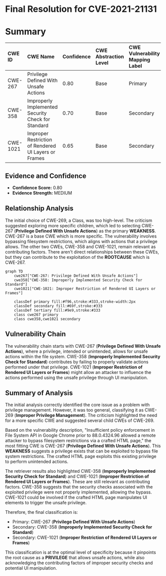# Final Resolution for CVE-2021-21131

# Summary
| CWE ID     | CWE Name                                                     | Confidence | CWE Abstraction Level | CWE Vulnerability Mapping Label | CWE-Vulnerability Mapping Notes |
| :---------- | :----------------------------------------------------------- | :--------- | :-------------------- | :------------------------------ | :------------------------------ |
| CWE-267      | Privilege Defined With Unsafe Actions                                 | 0.80       | Base                 | Primary                         | Allowed             |
| CWE-358      | Improperly Implemented Security Check for Standard          | 0.70       | Base                 | Secondary                       | Allowed                         |
| CWE-1021     | Improper Restriction of Rendered UI Layers or Frames         | 0.65       | Base                  | Secondary                      | Allowed                         |

## Evidence and Confidence

*   **Confidence Score:** 0.80
*   **Evidence Strength:** MEDIUM

## Relationship Analysis
The initial choice of CWE-269, a Class, was too high-level. The criticism suggested exploring more specific children, which led to selecting CWE-267 (**Privilege Defined With Unsafe Actions**) as the primary **WEAKNESS**. CWE-267 is a base CWE which is more specific. The vulnerability involves bypassing filesystem restrictions, which aligns with actions that a privilege allows. The other two CWEs, CWE-358 and CWE-1021, remain relevant as contributing factors. There aren't direct relationships between these CWEs, but they can contribute to the exploitation of the **ROOTCAUSE** which is CWE-267.

```mermaid
graph TD
    cwe267["CWE-267: Privilege Defined With Unsafe Actions"]
    cwe358["CWE-358: Improperly Implemented Security Check for Standard"]
    cwe1021["CWE-1021: Improper Restriction of Rendered UI Layers or Frames"]

    classDef primary fill:#f96,stroke:#333,stroke-width:2px
    classDef secondary fill:#69f,stroke:#333
    classDef tertiary fill:#9e9,stroke:#333
    class cwe267 primary
    class cwe358,cwe1021 secondary
```

## Vulnerability Chain
The vulnerability chain starts with CWE-267 (**Privilege Defined With Unsafe Actions**), where a privilege, intended or unintended, allows for unsafe actions within the file system. CWE-358 (**Improperly Implemented Security Check for Standard**) contributes by failing to properly validate actions performed under that privilege. CWE-1021 (**Improper Restriction of Rendered UI Layers or Frames**) might allow an attacker to influence the actions performed using the unsafe privilege through UI manipulation.

## Summary of Analysis
The initial analysis correctly identified the core issue as a problem with privilege management. However, it was too general, classifying it as CWE-269 (**Improper Privilege Management**). The criticism highlighted the need for a more specific CWE and suggested several child CWEs of CWE-269.

Based on the vulnerability description, "Insufficient policy enforcement in File System API in Google Chrome prior to 88.0.4324.96 allowed a remote attacker to bypass filesystem restrictions via a crafted HTML page," the most fitting CWE is CWE-267 (**Privilege Defined With Unsafe Actions**). This **WEAKNESS** suggests a privilege exists that can be exploited to bypass file system restrictions. The crafted HTML page exploits this existing privilege to perform unintended actions.

The retriever results also highlighted CWE-358 (**Improperly Implemented Security Check for Standard**) and CWE-1021 (**Improper Restriction of Rendered UI Layers or Frames**). These are still relevant as contributing factors. CWE-358 suggests that the security checks associated with the exploited privilege were not properly implemented, allowing the bypass. CWE-1021 could be involved if the crafted HTML page manipulates UI elements to trigger the unsafe privilege.

Therefore, the final classification is:

*   Primary: CWE-267 (**Privilege Defined With Unsafe Actions**)
*   Secondary: CWE-358 (**Improperly Implemented Security Check for Standard**)
*   Secondary: CWE-1021 (**Improper Restriction of Rendered UI Layers or Frames**)

This classification is at the optimal level of specificity because it pinpoints the root cause as a **PRIVILEGE** that allows unsafe actions, while also acknowledging the contributing factors of improper security checks and potential UI manipulation.